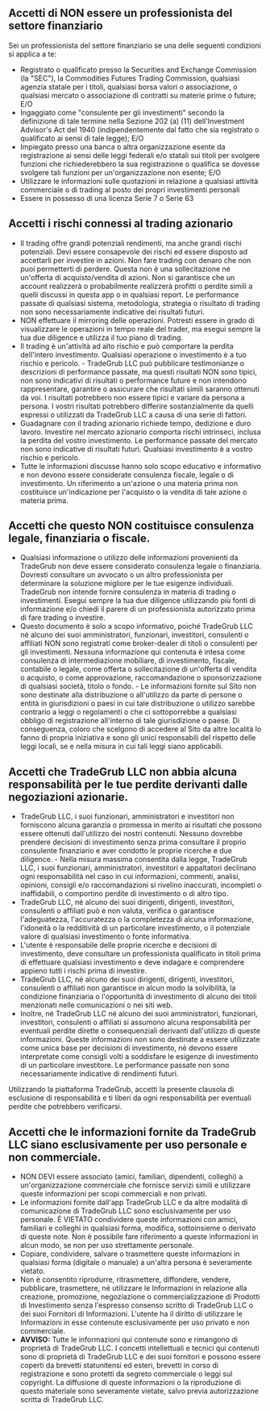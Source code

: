 ## Accetti di NON essere un professionista del settore finanziario

Sei un professionista del settore finanziario se una delle seguenti condizioni si applica a te:
- Registrato o qualificato presso la Securities and Exchange Commission (la "SEC"), la Commodities Futures Trading Commission, qualsiasi agenzia statale per i titoli, qualsiasi borsa valori o associazione, o qualsiasi mercato o associazione di contratti su materie prime o future; E/O
- Ingaggiato come "consulente per gli investimenti" secondo la definizione di tale termine nella Sezione 202 (a) (11) dell'Investment Advisor's Act del 1940 (indipendentemente dal fatto che sia registrato o qualificato ai sensi di tale legge); E/O
- Impiegato presso una banca o altra organizzazione esente da registrazione ai sensi delle leggi federali e/o statali sui titoli per svolgere funzioni che richiederebbero la sua registrazione o qualifica se dovesse svolgere tali funzioni per un'organizzazione non esente; E/O
- Utilizzare le informazioni sulle quotazioni in relazione a qualsiasi attività commerciale o di trading al posto dei propri investimenti personali
- Essere in possesso di una licenza Serie 7 o Serie 63

## Accetti i rischi connessi al trading azionario

- Il trading offre grandi potenziali rendimenti, ma anche grandi rischi potenziali. Devi essere consapevole dei rischi ed essere disposto ad accettarli per investire in azioni. Non fare trading con denaro che non puoi permetterti di perdere. Questa non è una sollecitazione né un'offerta di acquisto/vendita di azioni. Non si garantisce che un account realizzerà o probabilmente realizzerà profitti o perdite simili a quelli discussi in questa app o in qualsiasi report. Le performance passate di qualsiasi sistema, metodologia, strategia o risultato di trading non sono necessariamente indicative dei risultati futuri.
- NON effettuare il mirroring delle operazioni. Potresti essere in grado di visualizzare le operazioni in tempo reale del trader, ma esegui sempre la tua due diligence e utilizza il tuo piano di trading.
- Il trading è un'attività ad alto rischio e può comportare la perdita dell'intero investimento. Qualsiasi operazione o investimento è a tuo rischio e pericolo. - TradeGrub LLC può pubblicare testimonianze o descrizioni di performance passate, ma questi risultati NON sono tipici, non sono indicativi di risultati o performance future e non intendono rappresentare, garantire o assicurare che risultati simili saranno ottenuti da voi. I risultati potrebbero non essere tipici e variare da persona a persona. I vostri risultati potrebbero differire sostanzialmente da quelli espressi o utilizzati da TradeGrub LLC a causa di una serie di fattori.
- Guadagnare con il trading azionario richiede tempo, dedizione e duro lavoro. Investire nel mercato azionario comporta rischi intrinseci, inclusa la perdita del vostro investimento. Le performance passate del mercato non sono indicative di risultati futuri. Qualsiasi investimento è a vostro rischio e pericolo.
- Tutte le informazioni discusse hanno solo scopo educativo e informativo e non devono essere considerate consulenza fiscale, legale o di investimento. Un riferimento a un'azione o una materia prima non costituisce un'indicazione per l'acquisto o la vendita di tale azione o materia prima.

## Accetti che questo NON costituisce consulenza legale, finanziaria o fiscale.

- Qualsiasi informazione o utilizzo delle informazioni provenienti da TradeGrub non deve essere considerato consulenza legale o finanziaria. Dovresti consultare un avvocato o un altro professionista per determinare la soluzione migliore per le tue esigenze individuali.
TradeGrub non intende fornire consulenza in materia di trading o investimenti. Esegui sempre la tua due diligence utilizzando più fonti di informazione e/o chiedi il parere di un professionista autorizzato prima di fare trading o investire.
- Questo documento è solo a scopo informativo, poiché TradeGrub LLC né alcuno dei suoi amministratori, funzionari, investitori, consulenti o affiliati NON sono registrati come broker-dealer di titoli o consulenti per gli investimenti. Nessuna informazione qui contenuta è intesa come consulenza di intermediazione mobiliare, di investimento, fiscale, contabile o legale, come offerta o sollecitazione di un'offerta di vendita o acquisto, o come approvazione, raccomandazione o sponsorizzazione di qualsiasi società, titolo o fondo. - Le informazioni fornite sul Sito non sono destinate alla distribuzione o all'utilizzo da parte di persone o entità in giurisdizioni o paesi in cui tale distribuzione o utilizzo sarebbe contrario a leggi o regolamenti o che ci sottoporrebbe a qualsiasi obbligo di registrazione all'interno di tale giurisdizione o paese. Di conseguenza, coloro che scelgono di accedere al Sito da altre località lo fanno di propria iniziativa e sono gli unici responsabili del rispetto delle leggi locali, se e nella misura in cui tali leggi siano applicabili.

## Accetti che TradeGrub LLC non abbia alcuna responsabilità per le tue perdite derivanti dalle negoziazioni azionarie.

- TradeGrub LLC, i suoi funzionari, amministratori e investitori non forniscono alcuna garanzia o promessa in merito ai risultati che possono essere ottenuti dall'utilizzo dei nostri contenuti. Nessuno dovrebbe prendere decisioni di investimento senza prima consultare il proprio consulente finanziario e aver condotto le proprie ricerche e due diligence. - Nella misura massima consentita dalla legge, TradeGrub LLC, i suoi funzionari, amministratori, investitori e appaltatori declinano ogni responsabilità nel caso in cui informazioni, commenti, analisi, opinioni, consigli e/o raccomandazioni si rivelino inaccurati, incompleti o inaffidabili, o comportino perdite di investimento o di altro tipo.
- TradeGrub LLC, né alcuno dei suoi dirigenti, dirigenti, investitori, consulenti o affiliati può e non valuta, verifica o garantisce l'adeguatezza, l'accuratezza o la completezza di alcuna informazione, l'idoneità o la redditività di un particolare investimento, o il potenziale valore di qualsiasi investimento o fonte informativa.
- L'utente è responsabile delle proprie ricerche e decisioni di investimento, deve consultare un professionista qualificato in titoli prima di effettuare qualsiasi investimento e deve indagare e comprendere appieno tutti i rischi prima di investire.
- TradeGrub LLC, né alcuno dei suoi dirigenti, dirigenti, investitori, consulenti o affiliati non garantisce in alcun modo la solvibilità, la condizione finanziaria o l'opportunità di investimento di alcuno dei titoli menzionati nelle comunicazioni o nei siti web.
- Inoltre, né TradeGrub LLC né alcuno dei suoi amministratori, funzionari, investitori, consulenti o affiliati si assumono alcuna responsabilità per eventuali perdite dirette o consequenziali derivanti dall'utilizzo di queste informazioni. Queste informazioni non sono destinate a essere utilizzate come unica base per decisioni di investimento, né devono essere interpretate come consigli volti a soddisfare le esigenze di investimento di un particolare investitore. Le performance passate non sono necessariamente indicative di rendimenti futuri.

Utilizzando la piattaforma TradeGrub, accetti la presente clausola di esclusione di responsabilità e ti liberi da ogni responsabilità per eventuali perdite che potrebbero verificarsi.

## Accetti che le informazioni fornite da TradeGrub LLC siano esclusivamente per uso personale e non commerciale.

- NON DEVI essere associato (amici, familiari, dipendenti, colleghi) a un'organizzazione commerciale che fornisce servizi simili e utilizzare queste informazioni per scopi commerciali e non privati.
- Le informazioni fornite dall'app TradeGrub LLC e da altre modalità di comunicazione di TradeGrub LLC sono esclusivamente per uso personale. È VIETATO condividere queste informazioni con amici, familiari e colleghi in qualsiasi forma, modifica, sottoinsieme o derivato di queste note. Non è possibile fare riferimento a queste informazioni in alcun modo, se non per uso strettamente personale.
- Copiare, condividere, salvare o trasmettere queste informazioni in qualsiasi forma (digitale o manuale) a un'altra persona è severamente vietato.
- Non è consentito riprodurre, ritrasmettere, diffondere, vendere, pubblicare, trasmettere, né utilizzare le Informazioni in relazione alla creazione, promozione, negoziazione o commercializzazione di Prodotti di Investimento senza l'espresso consenso scritto di TradeGrub LLC o dei suoi Fornitori di Informazioni. L'utente ha il diritto di utilizzare le Informazioni in esse contenute esclusivamente per uso privato e non commerciale.
- **AVVISO:** Tutte le informazioni qui contenute sono e rimangono di proprietà di TradeGrub LLC. I concetti intellettuali e tecnici qui contenuti sono di proprietà di TradeGrub LLC e dei suoi fornitori e possono essere coperti da brevetti statunitensi ed esteri, brevetti in corso di registrazione e sono protetti da segreto commerciale o leggi sul copyright. La diffusione di queste informazioni o la riproduzione di questo materiale sono severamente vietate, salvo previa autorizzazione scritta di TradeGrub LLC.